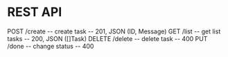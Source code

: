 # REST API

POST /create -- create task -- 201, JSON (ID, Message)
GET /list -- get list tasks -- 200, JSON ([]Task)
DELETE /delete -- delete task -- 400
PUT /done -- change status -- 400